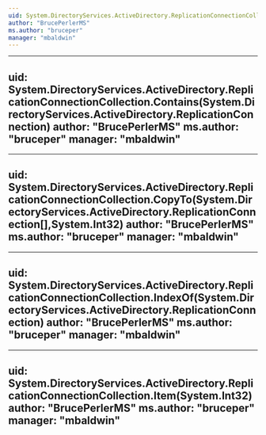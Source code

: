 ```yaml
---
uid: System.DirectoryServices.ActiveDirectory.ReplicationConnectionCollection
author: "BrucePerlerMS"
ms.author: "bruceper"
manager: "mbaldwin"
---
```


---
uid: System.DirectoryServices.ActiveDirectory.ReplicationConnectionCollection.Contains(System.DirectoryServices.ActiveDirectory.ReplicationConnection)
author: "BrucePerlerMS"
ms.author: "bruceper"
manager: "mbaldwin"
---

---
uid: System.DirectoryServices.ActiveDirectory.ReplicationConnectionCollection.CopyTo(System.DirectoryServices.ActiveDirectory.ReplicationConnection[],System.Int32)
author: "BrucePerlerMS"
ms.author: "bruceper"
manager: "mbaldwin"
---

---
uid: System.DirectoryServices.ActiveDirectory.ReplicationConnectionCollection.IndexOf(System.DirectoryServices.ActiveDirectory.ReplicationConnection)
author: "BrucePerlerMS"
ms.author: "bruceper"
manager: "mbaldwin"
---

---
uid: System.DirectoryServices.ActiveDirectory.ReplicationConnectionCollection.Item(System.Int32)
author: "BrucePerlerMS"
ms.author: "bruceper"
manager: "mbaldwin"
---
